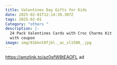 ```yaml
---
title: Valentines Day Gifts for Kids
date: 2025-02-01T12:14:39.307Z
tags: 2025-02-01
Category: "others "
description: |-
  24 Pack Valentines Cards with Croc Charms Kit 
  with coupon 
image: img/81bknt8fjbl._ac_sl1500_.jpg
---
```

https://amzlink.to/az0sfW8tEAOFL  ad